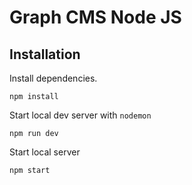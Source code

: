 # Graph CMS Node JS
## Installation

Install dependencies.

```
npm install
```

Start local dev server with `nodemon`

```
npm run dev
```

Start local server

```
npm start
```